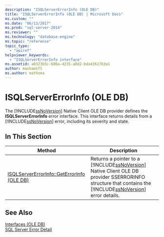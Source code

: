 ```yaml
---
description: "ISQLServerErrorInfo (OLE DB)"
title: "ISQLServerErrorInfo (OLE DB) | Microsoft Docs"
ms.custom: ""
ms.date: "06/13/2017"
ms.prod: "sql-server-2014"
ms.reviewer: ""
ms.technology: "database-engine"
ms.topic: "reference"
topic_type: 
  - "apiref"
helpviewer_keywords: 
  - "ISQLServerErrorInfo interface"
ms.assetid: a8323b5c-686a-4235-a8d2-bda43617b3a1
author: mashamsft
ms.author: mathoma
---
```

# ISQLServerErrorInfo (OLE DB)
  The [!INCLUDE[ssNoVersion](../../includes/ssnoversion-md.md)] Native Client OLE DB provider defines the **ISQLServerErrorInfo** error interface. This interface returns details from a [!INCLUDE[ssNoVersion](../../includes/ssnoversion-md.md)] error, including its severity and state.  
  
## In This Section  
  
|Method|Description|  
|------------|-----------------|  
|[ISQLServerErrorInfo::GetErrorInfo &#40;OLE DB&#41;](../../relational-databases/native-client-ole-db-interfaces/isqlservererrorinfo-geterrorinfo-ole-db.md)|Returns a pointer to a [!INCLUDE[ssNoVersion](../../includes/ssnoversion-md.md)] Native Client OLE DB provider SSERRORINFO structure that contains the [!INCLUDE[ssNoVersion](../../includes/ssnoversion-md.md)] error details.|  
  
## See Also  
 [Interfaces &#40;OLE DB&#41;](../../../2014/database-engine/dev-guide/interfaces-ole-db.md)   
 [SQL Server Error Detail](../../relational-databases/native-client-ole-db-errors/sql-server-error-detail.md)  
  
  
